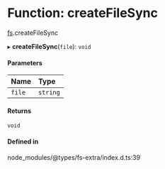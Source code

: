 # Function: createFileSync

[fs](../modules/fs.md).createFileSync

▸ **createFileSync**(`file`): `void`

#### Parameters

| Name | Type |
| :------ | :------ |
| `file` | `string` |

#### Returns

`void`

#### Defined in

node_modules/@types/fs-extra/index.d.ts:39
